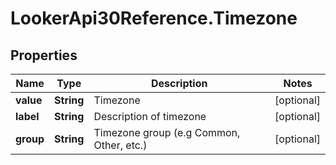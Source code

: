 # LookerApi30Reference.Timezone

## Properties
Name | Type | Description | Notes
------------ | ------------- | ------------- | -------------
**value** | **String** | Timezone | [optional] 
**label** | **String** | Description of timezone | [optional] 
**group** | **String** | Timezone group (e.g Common, Other, etc.) | [optional] 


